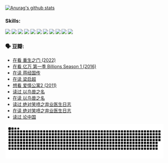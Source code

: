 
[![Anurag's github stats](https://github-readme-stats.vercel.app/api?username=w940853815)](https://github.com/anuraghazra/github-readme-stats)

### Skills:

<code><img height="32" src="https://cdn.jsdelivr.net/npm/simple-icons@v5/icons/python.svg"></code>
<code><img height="32" src="https://cdn.jsdelivr.net/npm/simple-icons@v5/icons/javascript.svg"></code>
<code><img height="32" src="https://cdn.jsdelivr.net/npm/simple-icons@v5/icons/django.svg"></code>
<code><img height="32" src="https://cdn.jsdelivr.net/npm/simple-icons@v5/icons/flask.svg"></code>
<code><img height="32" src="https://cdn.jsdelivr.net/npm/simple-icons@v5/icons/vuetify.svg"></code>
<code><img height="32" src="https://cdn.jsdelivr.net/npm/simple-icons@v5/icons/git.svg"></code>
<code><img height="32" src="https://cdn.jsdelivr.net/npm/simple-icons@v5/icons/docker.svg"></code>
<code><img height="32" src="https://cdn.jsdelivr.net/npm/simple-icons@v5/icons/postgresql.svg"></code>
<code><img height="32" src="https://cdn.jsdelivr.net/npm/simple-icons@v5/icons/elasticsearch.svg"></code>
<code><img height="32" src="https://cdn.jsdelivr.net/npm/simple-icons@v5/icons/macos.svg"></code>
<code><img height="32" src="https://cdn.jsdelivr.net/npm/simple-icons@v5/icons/linux.svg"></code>

### 🗣 豆瓣:

<!-- DOUBAN-ACTIVITIES:START -->
- [在看 重生之门‎ (2022)](https://www.douban.com/people/136069238/status/3882598762/?_i=53755047)
- [在看 亿万 第一季 Billions Season 1‎ (2016)](https://www.douban.com/people/136069238/status/3878098700/?_i=53755047)
- [在读 蒋经国传](https://www.douban.com/people/136069238/status/3877458956/?_i=53755047)
- [在读 梁启超](https://www.douban.com/people/136069238/status/3876806133/?_i=53755047)
- [想看 爱情公寓2‎ (2011)](https://www.douban.com/people/136069238/status/3876682115/?_i=53755047)
- [读过 以鸟兽之名](https://www.douban.com/people/136069238/status/3876369302/?_i=53755047)
- [在读 以鸟兽之名](https://www.douban.com/people/136069238/status/3869094471/?_i=53755047)
- [读过 绝对笑喷之弃业医生日志](https://www.douban.com/people/136069238/status/3869093225/?_i=53755047)
- [在读 绝对笑喷之弃业医生日志](https://www.douban.com/people/136069238/status/3862106751/?_i=53755047)
- [读过 论中国](https://www.douban.com/people/136069238/status/3862105795/?_i=53755047)
<!-- DOUBAN-ACTIVITIES:END -->


![Snake animation](https://raw.githubusercontent.com/w940853815/w940853815/output/github-contribution-grid-snake.svg)

<!--
**w940853815/w940853815** is a ✨ _special_ ✨ repository because its `README.md` (this file) appears on your GitHub profile.

Here are some ideas to get you started:

- 🔭 I’m currently working on ...
- 🌱 I’m currently learning ...
- 👯 I’m looking to collaborate on ...
- 🤔 I’m looking for help with ...
- 💬 Ask me about ...
- 📫 How to reach me: ...
- 😄 Pronouns: ...
- ⚡ Fun fact: ...
-->
